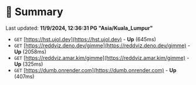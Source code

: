 # 📖 Summary
Last updated: **11/9/2024, 12:36:31 PG "Asia/Kuala_Lumpur"**

- `GET` [https://hst.ujol.dev](https://hst.ujol.dev) - **Up** (645ms)
- `GET` [https://reddviz.deno.dev/gimme](https://reddviz.deno.dev/gimme) - **Up** (2058ms)
- `GET` [https://reddviz.amar.kim/gimme](https://reddviz.amar.kim/gimme) - **Up** (325ms)
- `GET` [https://dumb.onrender.com](https://dumb.onrender.com) - **Up** (407ms)
